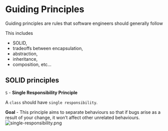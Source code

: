 # Guiding Principles

Guiding principles are rules that software engineers should generally follow

This includes 
- SOLID, 
- tradeoffs between encapsulation, 
- abstraction, 
- inheritance, 
- composition, etc...

## SOLID principles

```S``` - **Single Responsibility Principle**

A ```class``` should have ```single responsibility```.

**Goal** - This principle aims to separate behaviours so that if bugs arise as a result of your change, it won’t affect other unrelated behaviours.
![single-responsibility.png](../images/single-responsibility.png)

